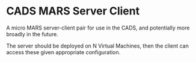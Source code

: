 # CADS MARS Server Client

A micro MARS server-client pair for use in the CADS, and potentially more broadly in the future.

The server should be deployed on N Virtual Machines, then the client can access these given appropriate configuration.
